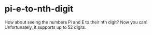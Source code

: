 # pi-e-to-nth-digit
How about seeing the numbers Pi and E to their nth digit? Now you can!
Unfortunately, it supports up to 52 digits.

